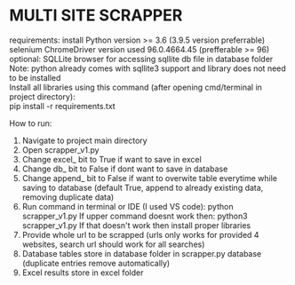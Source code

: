 # MULTI SITE SCRAPPER

requirements:
install Python version >= 3.6 (3.9.5 version preferrable)
<br>
selenium ChromeDriver version used 96.0.4664.45 (prefferable >= 96)
<br>
optional: SQLLite browser for accessing sqllite db file in database folder
<br>
Note: python already comes with sqllite3 support and library does not need to be installed
<br>
Install all libraries using this command (after opening cmd/terminal in project directory):
<br>
pip install -r requirements.txt

How to run:
1) Navigate to project main directory
2) Open scrapper_v1.py
3) Change excel_ bit to True if want to save in excel
4) Change db_ bit to False if dont want to save in database
5) Change append_ bit to False if want to overwite table everytime 
   while saving to database (default True, append to already existing data, removing duplicate data)
6) Run command in terminal or IDE (I used VS code): 
   python scrapper_v1.py
   If upper command doesnt work then:
   python3 scrapper_v1.py
   If that doesn't work then install proper libraries
7) Provide whole url to be scrapped (urls only works for provided 4 websites, search url should work for all searches)
8) Database tables store in database folder in scrapper.py database (duplicate entries remove automatically)
8) Excel results store in excel folder
   
